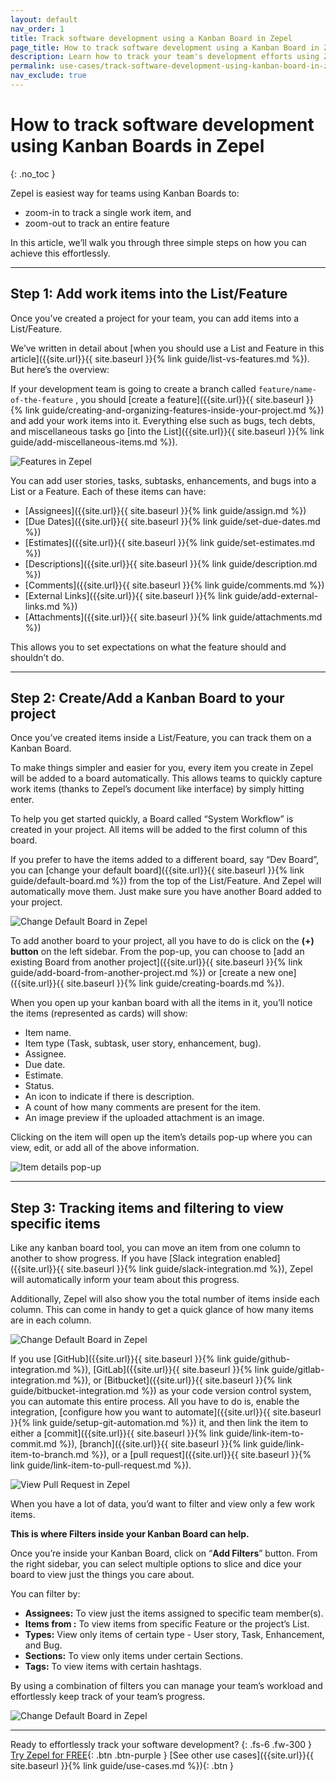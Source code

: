 ```yaml
---
layout: default
nav_order: 1
title: Track software development using a Kanban Board in Zepel
page_title: How to track software development using a Kanban Board in Zepel?
description: Learn how to track your team's development efforts using Zepel's kanban board. Follow this three-step guide to get started quickly.
permalink: use-cases/track-software-development-using-kanban-board-in-zepel/
nav_exclude: true
---
```


# How to track software development using Kanban Boards in Zepel
{: .no_toc }

Zepel is easiest way for teams using Kanban Boards to:
- zoom-in to track a single work item, and
- zoom-out to track an entire feature

In this article, we’ll walk you through three simple steps on how you can achieve this effortlessly.

---

## Step 1: Add work items into the List/Feature

Once you’ve created a project for your team, you can add items into a List/Feature. 

We’ve written in detail about [when you should use a List and Feature in this article]({{site.url}}{{ site.baseurl }}{% link guide/list-vs-features.md %}). But here’s the overview:

If your development team is going to create a branch called `feature/name-of-the-feature` , you should [create a feature]({{site.url}}{{ site.baseurl }}{% link guide/creating-and-organizing-features-inside-your-project.md %}) and add your work items into it. Everything else such as bugs, tech debts, and miscellaneous tasks go [into the List]({{site.url}}{{ site.baseurl }}{% link guide/add-miscellaneous-items.md %}).

![Features in Zepel](/guide/assets/uploads/zepel-features-new.png)

You can add user stories, tasks, subtasks, enhancements, and bugs into a List or a Feature. Each of these items can have:

- [Assignees]({{site.url}}{{ site.baseurl }}{% link guide/assign.md %})
- [Due Dates]({{site.url}}{{ site.baseurl }}{% link guide/set-due-dates.md %})
- [Estimates]({{site.url}}{{ site.baseurl }}{% link guide/set-estimates.md %})
- [Descriptions]({{site.url}}{{ site.baseurl }}{% link guide/description.md %})
- [Comments]({{site.url}}{{ site.baseurl }}{% link guide/comments.md %})
- [External Links]({{site.url}}{{ site.baseurl }}{% link guide/add-external-links.md %})
- [Attachments]({{site.url}}{{ site.baseurl }}{% link guide/attachments.md %})

This allows you to set expectations on what the feature should and shouldn’t do.

---

## Step 2: Create/Add a Kanban Board to your project

Once you’ve created items inside a List/Feature, you can track them on a Kanban Board. 

To make things simpler and easier for you, every item you create in Zepel will be added to a board automatically. This allows teams to quickly capture work items (thanks to Zepel’s document like interface) by simply hitting enter. 

To help you get started quickly, a Board called “System Workflow” is created in your project. All items will be added to the first column of this board. 

If you prefer to have the items added to a different board, say “Dev Board”, you can [change your default board]({{site.url}}{{ site.baseurl }}{% link guide/default-board.md %}) from the top of the List/Feature. And Zepel will automatically move them. Just make sure you have another Board added to your project.

![Change Default Board in Zepel](/guide/assets/uploads/zepel-change-default-board.png)

To add another board to your project, all you have to do is click on the **(+) button** on the left sidebar. From the pop-up, you can choose to [add an existing Board from another project]({{site.url}}{{ site.baseurl }}{% link guide/add-board-from-another-project.md %}) or [create a new one]({{site.url}}{{ site.baseurl }}{% link guide/creating-boards.md %}).

When you open up your kanban board with all the items in it, you’ll notice the items (represented as cards) will show:

- Item name.
- Item type (Task, subtask, user story, enhancement, bug).
- Assignee.
- Due date.
- Estimate.
- Status.
- An icon to indicate if there is description.
- A count of how many comments are present for the item.
- An image preview if the uploaded attachment is an image.

Clicking on the item will open up the item’s details pop-up where you can view, edit, or add all of the above information. 

![Item details pop-up](/guide/assets/uploads/item-descriptions.png "Item details pop-up")

---

## Step 3: Tracking items and filtering to view specific items

Like any kanban board tool, you can move an item from one column to another to show progress. If you have [Slack integration enabled]({{site.url}}{{ site.baseurl }}{% link guide/slack-integration.md %}), Zepel will automatically inform your team about this progress.

Additionally, Zepel will also show you the total number of items inside each column. This can come in handy to get a quick glance of how many items are in each column.

![Change Default Board in Zepel](/guide/assets/uploads/zepel-kanban-boaards.png)

If you use [GitHub]({{site.url}}{{ site.baseurl }}{% link guide/github-integration.md %}), [GitLab]({{site.url}}{{ site.baseurl }}{% link guide/gitlab-integration.md %}), or [Bitbucket]({{site.url}}{{ site.baseurl }}{% link guide/bitbucket-integration.md %}) as your code version control system, you can automate this entire process. All you have to do is, enable the integration, [configure how you want to automate]({{site.url}}{{ site.baseurl }}{% link guide/setup-git-automation.md %}) it, and then link the item to either a [commit]({{site.url}}{{ site.baseurl }}{% link guide/link-item-to-commit.md %}), [branch]({{site.url}}{{ site.baseurl }}{% link guide/link-item-to-branch.md %}), or a [pull request]({{site.url}}{{ site.baseurl }}{% link guide/link-item-to-pull-request.md %}).

![View Pull Request in Zepel](/guide/assets/uploads/zepel-pull-request-opened.png "View Pull Request")

When you have a lot of data, you’d want to filter and view only a few work items.

**This is where Filters inside your Kanban Board can help.**

Once you’re inside your Kanban Board, click on “**Add Filters**” button. From the right sidebar, you can select multiple options to slice and dice your board to view just the things you care about.

You can filter by:

* **Assignees:** To view just the items assigned to specific team member(s).
* **Items from :** To view items from specific Feature or the project’s List.
* **Types:** View only items of certain type - User story, Task, Enhancement, and Bug.
* **Sections:** To view only items under certain Sections.
* **Tags:** To view items with certain hashtags.

By using a combination of filters you can manage your team’s workload and effortlessly keep track of your team’s progress. 

![Change Default Board in Zepel](/guide/assets/uploads/zepel-filter-for-boards.png)

---

Ready to effortlessly track your software development?
{: .fs-6 .fw-300 }
[Try Zepel for FREE](https://zepel.io/?utm_source=zepelguide&utm_medium=usecases&utm_campaign=how-to-run-sprints){: .btn .btn-purple } 
[See other use cases]({{site.url}}{{ site.baseurl }}{% link guide/use-cases.md %}){: .btn }